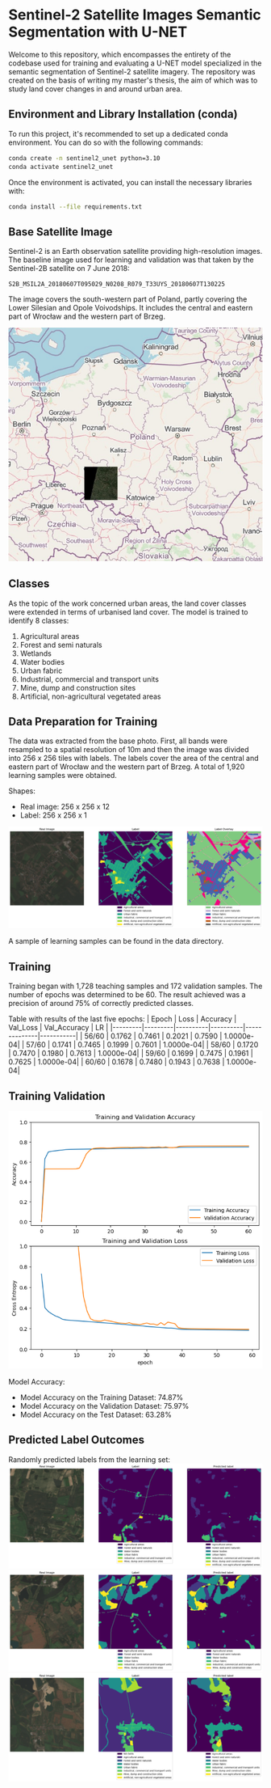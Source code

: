 # Sentinel-2 Satellite Images Semantic Segmentation with U-NET

Welcome to this repository, which encompasses the entirety of the codebase used for training and evaluating a U-NET model specialized in the semantic segmentation of Sentinel-2 satellite imagery. The repository was created on the basis of writing my master's thesis, the aim of which was to study land cover changes in and around urban area. 

## Environment and Library Installation (conda)

To run this project, it's recommended to set up a dedicated conda environment. You can do so with the following commands:

```bash
conda create -n sentinel2_unet python=3.10
conda activate sentinel2_unet
```

Once the environment is activated, you can install the necessary libraries with:

```bash
conda install --file requirements.txt
```

## Base Satellite Image

Sentinel-2 is an Earth observation satellite providing high-resolution images. The baseline image used for learning and validation was that taken by the Sentinel-2B satellite on 7 June 2018: 
```
S2B_MSIL2A_20180607T095029_N0208_R079_T33UYS_20180607T130225
```

The image covers the south-western part of Poland, partly covering the Lower Silesian and Opole Voivodships. It includes the central and eastern part of Wrocław and the western part of Brzeg.

![img1](/docs/img1.jpg)

## Classes

As the topic of the work concerned urban areas, the land cover classes were extended in terms of urbanised land cover. The model is trained to identify 8 classes:
1. Agricultural areas
2. Forest and semi naturals
3. Wetlands
4. Water bodies
5. Urban fabric
6. Industrial, commercial and transport units
7. Mine, dump and construction sites
8. Artificial, non-agricultural vegetated areas

## Data Preparation for Training

The data was extracted from the base photo. First, all bands were resampled to a spatial resolution of 10m and then the image was divided into 256 x 256 tiles with labels. The labels cover the area of the central and eastern part of Wrocław and the western part of Brzeg. A total of 1,920 learning samples were obtained.

Shapes:
- Real image: 256 x 256 x 12
- Label: 256 x 256 x 1

![img2](/docs/img2.png)

A sample of learning samples can be found in the data directory.

## Training 

Training began with 1,728 teaching samples and 172 validation samples. The number of epochs was determined to be 60.
The result achieved was a precision of around 75% of correctly predicted classes.

Table with results of the last five epochs:
| Epoch   | Loss    | Accuracy | Val_Loss | Val_Accuracy | LR        |
|---------|---------|----------|----------|--------------|-----------|
| 56/60   | 0.1762  | 0.7461   | 0.2021   | 0.7590       | 1.0000e-04|
| 57/60   | 0.1741  | 0.7465   | 0.1999   | 0.7601       | 1.0000e-04|
| 58/60   | 0.1720  | 0.7470   | 0.1980   | 0.7613       | 1.0000e-04|
| 59/60   | 0.1699  | 0.7475   | 0.1961   | 0.7625       | 1.0000e-04|
| 60/60   | 0.1678  | 0.7480   | 0.1943   | 0.7638       | 1.0000e-04|

## Training Validation
![img3](/docs/img3.png)

Model Accuracy:
- Model Accuracy on the Training Dataset: 74.87%
- Model Accuracy on the Validation Dataset: 75.97%
- Model Accuracy on the Test Dataset: 63.28%

## Predicted Label Outcomes
Randomly predicted labels from the learning set:
![img4](/docs/img4.png)
![img5](/docs/img5.png)
![img6](/docs/img6.png)